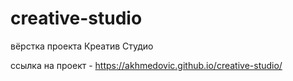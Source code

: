 # creative-studio
вёрстка проекта Креатив Студио

ссылка на проект - https://akhmedovic.github.io/creative-studio/
